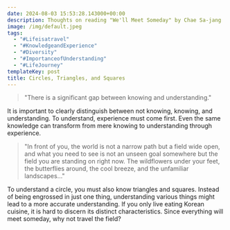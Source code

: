 ```yaml
---
date: 2024-08-03 15:53:28.143000+00:00
description: Thoughts on reading "We'll Meet Someday" by Chae Sa-jang
image: /img/default.jpeg
tags:
  - "#Lifeisatravel"
  - "#KnowledgeandExperience"
  - "#Diversity"
  - "#ImportanceofUnderstanding"
  - "#LifeJourney"
templateKey: post
title: Circles, Triangles, and Squares
---
```


> "There is a significant gap between knowing and understanding."

It is important to clearly distinguish between not knowing, knowing, and understanding. To understand, experience must come first. Even the same knowledge can transform from mere knowing to understanding through experience.

> "In front of you, the world is not a narrow path but a field wide open, and what you need to see is not an unseen goal somewhere but the field you are standing on right now. The wildflowers under your feet, the butterflies around, the cool breeze, and the unfamiliar landscapes..."

To understand a circle, you must also know triangles and squares. Instead of being engrossed in just one thing, understanding various things might lead to a more accurate understanding. If you only live eating Korean cuisine, it is hard to discern its distinct characteristics. Since everything will meet someday, why not travel the field?